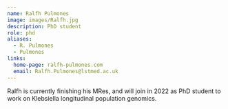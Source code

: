 ```yaml
---
name: Ralfh Pulmones
image: images/Ralfh.jpg
description: PhD student
role: phd
aliases:
  - R. Pulmones
  - Pulmones
links:
  home-page: ralfh-pulmones.com
  email: Ralfh.Pulmones@lstmed.ac.uk
---
```


Ralfh is currently finishing his MRes, and will join in 2022 as PhD student to work on Klebsiella longitudinal population genomics.
